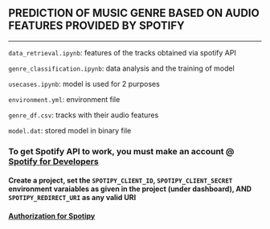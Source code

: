 ## PREDICTION OF MUSIC GENRE BASED ON AUDIO FEATURES PROVIDED BY SPOTIFY
---
`data_retrieval.ipynb`: features of the tracks obtained via spotify API

`genre_classification.ipynb`: data analysis and the training of model

`usecases.ipynb`: model is used for 2 purposes

`environment.yml`: environment file

`genre_df.csv`: tracks with their audio features

`model.dat`: stored model in binary file

### To get Spotify API to work, you must make an account @ [Spotify for Developers](https://developer.spotify.com/)

#### Create a project, set the `SPOTIPY_CLIENT_ID`, `SPOTIPY_CLIENT_SECRET` environment varaiables as given in the project (under dashboard), AND `SPOTIPY_REDIRECT_URI` as any valid URI

#### [Authorization for Spotipy](https://spotipy.readthedocs.io/en/2.11.2/#authorization-code-flow)